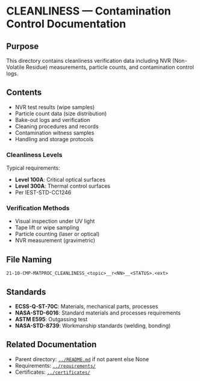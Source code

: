 # CLEANLINESS — Contamination Control Documentation

## Purpose

This directory contains cleanliness verification data including NVR (Non-Volatile Residue) measurements, particle counts, and contamination control logs.

## Contents

- NVR test results (wipe samples)
- Particle count data (size distribution)
- Bake-out logs and verification
- Cleaning procedures and records
- Contamination witness samples
- Handling and storage protocols

### Cleanliness Levels

Typical requirements:
- **Level 100A**: Critical optical surfaces
- **Level 300A**: Thermal control surfaces
- Per IEST-STD-CC1246

### Verification Methods

- Visual inspection under UV light
- Tape lift or wipe sampling
- Particle counting (laser or optical)
- NVR measurement (gravimetric)

## File Naming

```
21-10-CMP-MATPROC_CLEANLINESS_<topic>__r<NN>__<STATUS>.<ext>
```

## Standards

- **ECSS-Q-ST-70C**: Materials, mechanical parts, processes
- **NASA-STD-6016**: Standard materials and processes requirements
- **ASTM E595**: Outgassing test
- **NASA-STD-8739**: Workmanship standards (welding, bonding)

## Related Documentation

- Parent directory: [`../README.md`](../README.md) if not parent else None
- Requirements: [`../requirements/`](../requirements/)
- Certificates: [`../certificates/`](../certificates/)
